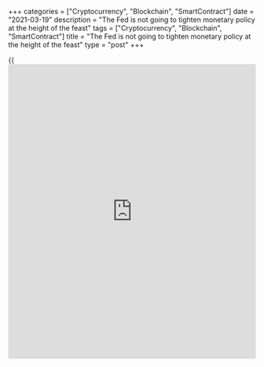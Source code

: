 +++
categories = ["Cryptocurrency", "Blockchain", "SmartContract"]
date = "2021-03-19"
description = "The Fed is not going to tighten monetary policy at the height of the feast"
tags = ["Cryptocurrency", "Blockchain", "SmartContract"]
title = "The Fed is not going to tighten monetary policy at the height of the feast"
type = "post"
+++

{{<iframe id="large-banner" src="https://www.bounty.group/#slide=25.0" width="100%" height="600" scrolling="no" style="border: 0px solid rgb(216, 221, 230); border-radius: 3px;">}}

2021-03-19

2021-03-19

Fed will leave a cup with punch. Review as of 19.03.2021Dmitri Demidenko

The Fed is not going to tighten monetary [policy](https://www.fintechee.com/policy/) at the height of the
feast

##  **No work – no** **harm**

I sometimes wonder what happened to the people who asked me the way.
Investors would love Jerome Powell to tip them off about investing, but
in fact, March's FOMC meeting didn't cast light on where to invest. The
[EURUSD][1] soared to 1.199 amid Powell's statement that the US economy
would help economically insecure countries, and then it corrected very
fast. Bears called it, and we know that a bear that learned to shout
"halloo!" will never be hungry.

The Fed upgraded its GDP, inflation, and unemployment forecasts
aggressively and left its prediction of the federal funds rate's future
movements unchanged. The reason is prosaic. The dot plot is not just a
forecast: it's a call for action. If the forecasts had been too
optimistic, treasury yields and the dollar would have soared, and
financial conditions would have worsened. That would make the central
bank's work more complicated. The Fed would rather express its intention
to make a pause than repeating the 2013 experience when Ben Bernanke
caused a "tapering" hysteria talking about QE tapering. No work – no
harm.

The US economy is at a strange inflection point at the moment. Upbeat
statistics on the labor market and other macro indicators suggest a
bright future for GDP, but employment is still 9 million jobs below the
pre-pandemic levels. Growing vaccination rates look optimistic, but
COVID-19 is far from being fully defeated. Jerome Powell reminds me of
an epidemiologist who wants to preserve social distancing measures
despite all success in fighting the virus. The Fed keeps searching for
evil in the wrong places probably, and I wonder why we are so scared of
witches and not of those who burned them alive?

The market is afraid of the Fed; I have no doubts about that when I see
the US stock indexes rallying in response to positive forecasts and
treasuries being sold out amid Powell's calm reaction to growing bond
yields. The [EURUSD's][1] rise proves that as well. The Fed Chair said
clearly that America would help everybody. Unfortunately, our biggest
delusion is that we still have plenty of time. Judging from [history](https://www.fixpro.org/post/chargeless-historical-data-api-backtesting/),
central banks usually take away a cup of punch at the height of a feast,
tightening monetary [policy](https://www.fintechee.com/policy/) to avoid an inflation boost. The Fed is
looking like a person who promised to change, but you don't trust them
any longer.

Investors dream that stock indexes will be growing for a few years at
least on the Fed's ultra-soft monetary [policy](https://www.fintechee.com/policy/) and substantial fiscal
stimuli. I once dreamt that I was eating a giant pizza. When I woke up,
I found out my pillow had disappeared. Waking up sobers. Joe Biden is
planning to raise taxes. His relationship with China isn't as smooth as
[S&P 500][2] bears would want it to be. We should learn to control our
emotions, or our emotions will control us.







## Price chart of EURUSD in real time mode

The content of this article reflects the author’s opinion and does not
necessarily reflect the official position of LiteForex. The material
published on this page is provided for informational purposes only and
should not be considered as the provision of investment advice for the
purposes of Directive 2004/39/EC.

Rate this article:

{{value}}

( {{count}} {{title}} )

   1. my.liteforex.com/trading/chart?symbol=EURUSD&returnUrl=true
   2. my.liteforex.com/trading/chart?symbol=SPX&returnUrl=true